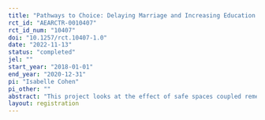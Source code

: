 ```yaml
---
title: "Pathways to Choice: Delaying Marriage and Increasing Education via Safe Spaces"
rct_id: "AEARCTR-0010407"
rct_id_num: "10407"
doi: "10.1257/rct.10407-1.0"
date: "2022-11-13"
status: "completed"
jel: ""
start_year: "2018-01-01"
end_year: "2020-12-31"
pi: "Isabelle Cohen"
pi_other: ""
abstract: "This project looks at the effect of safe spaces coupled remedial education instruction and vocational training on marital and education outcomes for out-of-school adolescent girls in three states in northern Nigeria using a cluster-randomized design."
layout: registration
---
```


